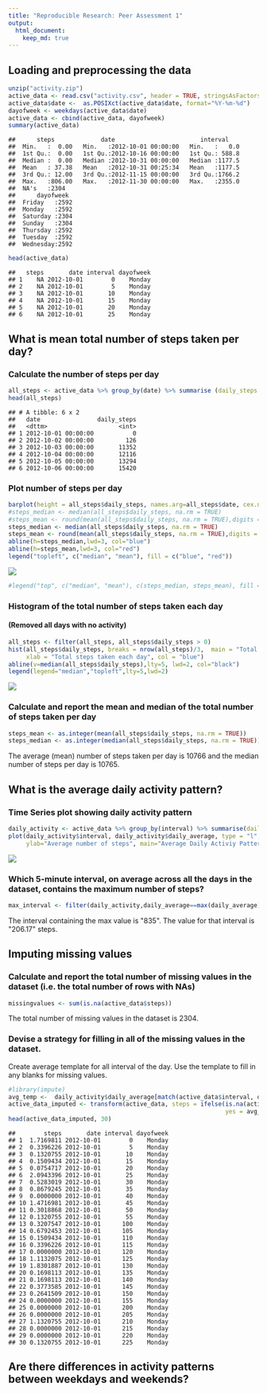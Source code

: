 ```yaml
---
title: "Reproducible Research: Peer Assessment 1"
output: 
  html_document:
    keep_md: true
---
```




## Loading and preprocessing the data

```r
unzip("activity.zip")
active_data <- read.csv("activity.csv", header = TRUE, stringsAsFactors=FALSE)
active_data$date <-  as.POSIXct(active_data$date, format="%Y-%m-%d")
dayofweek <- weekdays(active_data$date)
active_data <- cbind(active_data, dayofweek)
summary(active_data)
```

```
##      steps             date                        interval     
##  Min.   :  0.00   Min.   :2012-10-01 00:00:00   Min.   :   0.0  
##  1st Qu.:  0.00   1st Qu.:2012-10-16 00:00:00   1st Qu.: 588.8  
##  Median :  0.00   Median :2012-10-31 00:00:00   Median :1177.5  
##  Mean   : 37.38   Mean   :2012-10-31 00:25:34   Mean   :1177.5  
##  3rd Qu.: 12.00   3rd Qu.:2012-11-15 00:00:00   3rd Qu.:1766.2  
##  Max.   :806.00   Max.   :2012-11-30 00:00:00   Max.   :2355.0  
##  NA's   :2304                                                   
##      dayofweek   
##  Friday   :2592  
##  Monday   :2592  
##  Saturday :2304  
##  Sunday   :2304  
##  Thursday :2592  
##  Tuesday  :2592  
##  Wednesday:2592
```

```r
head(active_data)
```

```
##   steps       date interval dayofweek
## 1    NA 2012-10-01        0    Monday
## 2    NA 2012-10-01        5    Monday
## 3    NA 2012-10-01       10    Monday
## 4    NA 2012-10-01       15    Monday
## 5    NA 2012-10-01       20    Monday
## 6    NA 2012-10-01       25    Monday
```


## What is mean total number of steps taken per day?

### Calculate the number of steps per day

```r
all_steps <- active_data %>% group_by(date) %>% summarise (daily_steps = sum(steps,na.rm=TRUE))
head(all_steps)
```

```
## # A tibble: 6 x 2
##   date                daily_steps
##   <dttm>                    <int>
## 1 2012-10-01 00:00:00           0
## 2 2012-10-02 00:00:00         126
## 3 2012-10-03 00:00:00       11352
## 4 2012-10-04 00:00:00       12116
## 5 2012-10-05 00:00:00       13294
## 6 2012-10-06 00:00:00       15420
```

### Plot number of steps per day

```r
barplot(height = all_steps$daily_steps, names.arg=all_steps$date, cex.names=0.60, las=3, col = "green")
#steps_median <- median(all_steps$daily_steps, na.rm = TRUE)
#steps_mean <- round(mean(all_steps$daily_steps, na.rm = TRUE),digits = 0)
steps_median <- median(all_steps$daily_steps, na.rm = TRUE)
steps_mean <- round(mean(all_steps$daily_steps, na.rm = TRUE),digits = 0)
abline(h=steps_median,lwd=3, col="blue")
abline(h=steps_mean,lwd=3, col="red")
legend("topleft", c("median", "mean"), fill = c("blue", "red"))
```

![](PA1_template_files/figure-html/plot_steps-1.png)<!-- -->

```r
#legend("top", c("median", "mean"), c(steps_median, steps_mean), fill = c("blue", "red"))
```

### Histogram of the total number of steps taken each day
#### (Removed all days with no activity)

```r
all_steps <- filter(all_steps, all_steps$daily_steps > 0)
hist(all_steps$daily_steps, breaks = nrow(all_steps)/3,  main = "Total number of steps taken each day", 
     xlab = "Total steps taken each day", col = "blue")
abline(v=median(all_steps$daily_steps),lty=5, lwd=2, col="black")
legend(legend="median","topleft",lty=5,lwd=2)
```

![](PA1_template_files/figure-html/plot_hist-1.png)<!-- -->

### Calculate and report the mean and median of the total number of steps taken per day

```r
steps_mean <- as.integer(mean(all_steps$daily_steps, na.rm = TRUE))
steps_median <- as.integer(median(all_steps$daily_steps, na.rm = TRUE))
```
The average (mean) number of steps taken per day is 10766 and the median number of steps per day is 10765.  


## What is the average daily activity pattern?
### Time Series plot showing daily activity pattern

```r
daily_activity <- active_data %>% group_by(interval) %>% summarise(daily_average=mean(steps, na.rm = TRUE))
plot(daily_activity$interval, daily_activity$daily_average, type = "l", col="purple", lwd = 2, xlab="Interval",
     ylab="Average number of steps", main="Average Daily Activiy Pattern")
```

![](PA1_template_files/figure-html/time_plot-1.png)<!-- -->

### Which 5-minute interval, on average across all the days in the dataset, contains the maximum number of steps?

```r
max_interval <- filter(daily_activity,daily_average==max(daily_average))
```

The interval containing the max value is "835".  The value for that interval is "206.17" steps. 



## Imputing missing values
### Calculate and report the total number of missing values in the dataset (i.e. the total number of rows with NAs)

```r
missingvalues <- sum(is.na(active_data$steps))
```
The total number of missing values in the dataset is 2304.

### Devise a strategy for filling in all of the missing values in the dataset.
Create average template for all interval of the day.  Use the template to fill in any blanks for missing values.

```r
#library(impute)
avg_temp <-  daily_activity$daily_average[match(active_data$interval, daily_activity$interval)]
active_data_imputed <- transform(active_data, steps = ifelse(is.na(active_data$steps), 
                                                             yes = avg_temp, no = active_data$steps))
head(active_data_imputed, 30)
```

```
##        steps       date interval dayofweek
## 1  1.7169811 2012-10-01        0    Monday
## 2  0.3396226 2012-10-01        5    Monday
## 3  0.1320755 2012-10-01       10    Monday
## 4  0.1509434 2012-10-01       15    Monday
## 5  0.0754717 2012-10-01       20    Monday
## 6  2.0943396 2012-10-01       25    Monday
## 7  0.5283019 2012-10-01       30    Monday
## 8  0.8679245 2012-10-01       35    Monday
## 9  0.0000000 2012-10-01       40    Monday
## 10 1.4716981 2012-10-01       45    Monday
## 11 0.3018868 2012-10-01       50    Monday
## 12 0.1320755 2012-10-01       55    Monday
## 13 0.3207547 2012-10-01      100    Monday
## 14 0.6792453 2012-10-01      105    Monday
## 15 0.1509434 2012-10-01      110    Monday
## 16 0.3396226 2012-10-01      115    Monday
## 17 0.0000000 2012-10-01      120    Monday
## 18 1.1132075 2012-10-01      125    Monday
## 19 1.8301887 2012-10-01      130    Monday
## 20 0.1698113 2012-10-01      135    Monday
## 21 0.1698113 2012-10-01      140    Monday
## 22 0.3773585 2012-10-01      145    Monday
## 23 0.2641509 2012-10-01      150    Monday
## 24 0.0000000 2012-10-01      155    Monday
## 25 0.0000000 2012-10-01      200    Monday
## 26 0.0000000 2012-10-01      205    Monday
## 27 1.1320755 2012-10-01      210    Monday
## 28 0.0000000 2012-10-01      215    Monday
## 29 0.0000000 2012-10-01      220    Monday
## 30 0.1320755 2012-10-01      225    Monday
```

## Are there differences in activity patterns between weekdays and weekends?
